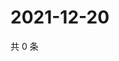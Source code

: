 # 2021-12-20

共 0 条

<!-- BEGIN WEIBO -->
<!-- 最后更新时间 Mon Dec 20 2021 11:15:42 GMT+0800 (China Standard Time) -->

<!-- END WEIBO -->
